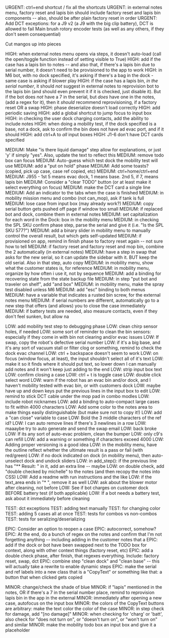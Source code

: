 URGENT: ctrl+end shortcut / fix all the shortcuts
URGENT: in external notes menu, factory reset and lapis bin should include factory reset and lapis bin components -- also, should be after plain factory reset in order
URGENT: Add DCT exceptions: for a J9 v2 (a J9 with the big clip battery), DCT is allowed to fail Main brush rotory encoder tests (as well as any others, if they don't seem consequential)

Cut mangos up into pieces

HIGH: when external notes menu opens via steps, it doesn't auto-load (call the open/toggle function instead of setting visible to True)
HIGH: add if the case has a lapis bin to notes -- and also that, if there's a lapis bin due to serial number, it doesn't need to be provisioned to the app to work
HIGH: in M6 bot, with no dock specified, it's asking if there's a bag in the dock - same case is asking if blower play
HIGH: if the case has a lapis bin, *in the serial number*, it should *not* suggest in external notes to reprovision bot to the lapis bin (and should even prevent it if it is checked, just disable it). But if the bot does *not* have a 7 in the serial, but *does* have one in the notes, (add a regex for it), then it *should* recommend reprovisioning, if a factory reset OR a swap
HIGH: phase deserialize doesn't load correctly
HIGH: add periodic saving
HIGH: add a global shortcut to jump focus to input box
HIGH: in checking the user dock charging contacts, add the ability to include notes
HIGH: when doing a mobility test, if the dock specified is a base, not a dock, ask to confirm the bin does not have ad evac port, and if it should
HIGH: add ctrl+A to *all* input boxes
HIGH: J1-6 don't have DCT cards specified

MEDIUM: Make "is there liquid damage" step allow for explanations, or just 'y' if simply "yes". Also, update the text to reflect this
MEDIUM: remove todo box can focus
MEDIUM: Auto-guess which test dock the mobility test will use
MEDIUM: add a "put on hold" phase
MEDIUM: Add some toasts? (copied, pick up case, case ref copied, etc)
MEDIUM: ctrl+home/ctrl+end
MEDIUM: J955 - 1st 5 means evac dock, 1 means base. 2nd 5, if 7, means lapis bin
MEDIUM: Consider a "clear TODO" button (or at least make it select everything on focus)
MEDIUM:  make the DCT card a single line
MEDIUM: Add an indicator to the tabs when the case is finished
MEDIUM: in mobility mission menu and combo (not can_mop), ask if tank is full
MEDIUM: lose case from input box (may already work?)
MEDIUM: copy serial button gets pushed off page if window too small
MEDIUM: if replaced bot and dock, combine them in external notes
MEDIUM: set capitalization for each word in the Dock: box in the mobility menu
MEDIUM: in checking the SPL SKU confirm phase step, parse the serial and give it (i.e. "Is the SPL SKU 577?")
MEDIUM: add a binary slider in mobility menu to manually control the overall result, but which gets self-updated
MEDIUM: if provisioned on app, remind in finish phase to factory reset again -- not sure how to tell
MEDIUM: if factory reset and factory reset and mop bin, combine the 2 automatically (in external notes)
MEDIUM: have a step in swap that asks for the new serial, so it can update the sidebar with it. BUT keep the old serial. Also in that step, auto copy
MEDIUM: in mobility menu, show what the customer states is, for reference
MEDIUM: in mobility menu, organize by how often i use it, not by sequence
MEDIUM: add a binding for recovering state from the state backup file
MEDIUM: in step "put bot and traveler on shelf", add "and box"
MEDIUM: in mobility menu, make the spray test disabled unless M6
MEDIUM: add "esc" binding to both menus
MEDIUM: have a variable that indicates a rusted bin screw, for the external notes menu
MEDIUM: if serial numbers are different, automatically go to a new step that offers (and allows) you to close the case immediately
MEDIUM: if battery tests are needed, also measure contacts, even if they don't feel sunken, but allow na

LOW: add mobility test step to debugging phase
LOW: clean chirp sensor holes, if needed
LOW: some sort of reminder to clean the bin sensors: especially if they come in with bin not clearing and/or evac issues
LOW: If swap, copy the robot's defective serial number
LOW: if it's a big base, and it's any sort of vacuum stall or filter clog or something, remind to check the dock evac channel
LOW: ctrl + backspace doesn't seem to work
LOW: on focus (window focus, at least), the input shouldn't select all of it's text
LOW: make it so it finds where it should put text, so lower down I can manually add notes and it won't keep just adding to the end
LOW: strip input box text
LOW: confirm closing a case
LOW: ctrl + t is toggle case
LOW: double click select word
LOW: warn if the robot has an evac bin and/or dock, and I haven't mobility tested with evac bin, or with customers dock
LOW: maybe have up and down keys put the previous lines in the input box to edit
LOW: remind to stick DCT cable under the mop pad in combo modles
LOW: include robot nicknames
LOW: add a binding to auto-compact large cases to fit within 4000 characters
LOW: Add some color to the notes area to make things easily distinguishable (but make sure not to copy it!)
LOW: add a "can close" variable to case
LOW: Bold the 3 middle characters of the ref id?
LOW: I can auto remove lines if there's 3 newlines in a row
LOW: maaaybe try to auto generate and send the swap email
LOW: back broke
LOW: If its any sort of auto-evac problem, clean the bumper
LOW: only c9's can refill
LOW: add a warning or something if characters exceed 4000
LOW: Adding proper versioning is a good idea
LOW: in the mobility menu, have the outline reflect whether the ultimate result is a pass or fail (with red/green)
LOW: if no dock indicated on dock (in mobility menu), then auto-unselect dock and undock sliders
LOW: in add_step(): if the previous line has "** Result: " in it, add an extra line -- maybe
LOW: on double check, add "double checked by michelle" to the notes (and then recopy the notes into CSS)
LOW: Add a readme with run instructions and the like
LOW: if the text_area ends in "* ", remove it as well
LOW: ask about the blower motor after cleaning, not before
LOW: See if bot charges on customer dock BEFORE battery test (if both applicable)
LOW: If a bot needs a battery test, ask about it immediately before cleaning

TEST: dct exceptions
TEST: adding text manually
TEST: for changing color
TEST: adding 5 cases all at once
TEST: tests for combos vs non-combos
TEST: tests for seralizing/deserializing

EPIC: Consider an option to reopen a case
EPIC: autocorrect, somehow?
EPIC: At the end, do a bunch of regex on the notes and confirm that I'm not forgetting anything -- including adding in the customer notes that a
EPIC: add if the dock or bot have been swapped next to the TODO box for context, along with other context things (factory reset, etc)
EPIC: add a double check phase, after finish, that regexes everything. Include: factory reset, swap, dct
EPIC: combine step "clean dock" and "clean base" -- this will actually take a rewrite to enable dynamic steps
EPIC: make the serial and ref labels into a new class that is a "CopyText" or something like that: a button that when clicked gets copied

MINOR: change/check the shade of blue
MINOR: if "lapis" mentioned in the notes, OR if there's a 7 in the serial number place, remind to reprovision lapis bin in the app in the external
MINOR: immediately after opening a new case, autofocus on the input box
MINOR: the colors of the CopyText buttons are arbitrary: make the text color the color of the case
MINOR: in step check for damage, add "[no damage]"
MINOR: when checking for 'charg' or 'batt', also check for "does not turn on", or "doesn't turn on", or "won't turn on" and similar
MINOR: make the mobility todo box an input box and give it a placeholder
